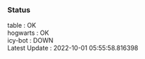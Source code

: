 ### Status


table : OK  
hogwarts : OK  
icy-bot : DOWN  
Latest Update : 2022-10-01 05:55:58.816398
